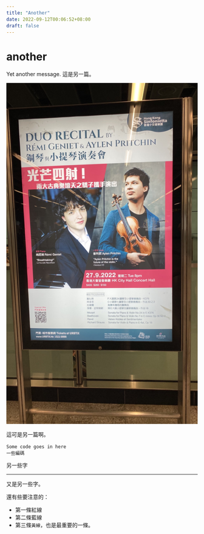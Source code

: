 ```yaml
---
title: "Another"
date: 2022-09-12T00:06:52+08:00
draft: false
---
```


# another 

Yet another message. 這是另一篇。

![](/images/16629087592554.jpg)


這可是另一篇啊。

```
Some code goes in here
一些編碼
```

另一些字

---

又是另一些字。

還有些要注意的：

- 第一條紅線
- 第二條藍線
- 第三條`黃線`，也是最重要的一條。